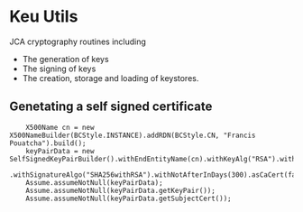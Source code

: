 # Keu Utils

JCA cryptography routines including

* The generation of keys
* The signing of keys
* The creation, storage and loading of keystores.

## Genetating a self signed certificate

```
	X500Name cn = new X500NameBuilder(BCStyle.INSTANCE).addRDN(BCStyle.CN, "Francis Pouatcha").build();
	keyPairData = new SelfSignedKeyPairBuilder().withEndEntityName(cn).withKeyAlg("RSA").withKeyLength(2048)
			.withSignatureAlgo("SHA256withRSA").withNotAfterInDays(300).asCaCert(false).build();
	Assume.assumeNotNull(keyPairData);
	Assume.assumeNotNull(keyPairData.getKeyPair());
	Assume.assumeNotNull(keyPairData.getSubjectCert());
```

